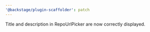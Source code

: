 ```yaml
---
'@backstage/plugin-scaffolder': patch
---
```


Title and description in RepoUrlPicker are now correctly displayed.

